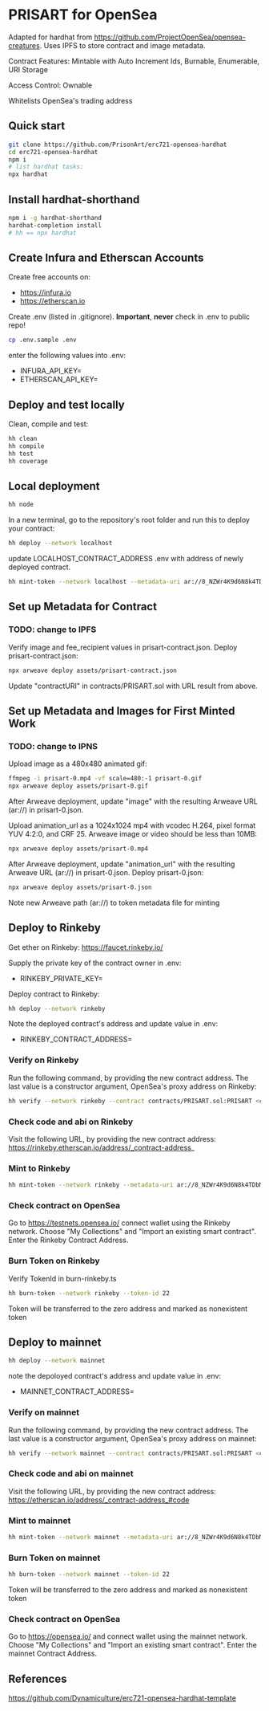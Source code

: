 # PRISART for OpenSea
Adapted for hardhat from https://github.com/ProjectOpenSea/opensea-creatures. Uses IPFS to store contract and image metadata.

Contract Features: Mintable with Auto Increment Ids, Burnable, Enumerable, URI Storage

Access Control: Ownable

Whitelists OpenSea's trading address


## Quick start

```sh
git clone https://github.com/PrisonArt/erc721-opensea-hardhat
cd erc721-opensea-hardhat
npm i
# list hardhat tasks:
npx hardhat
```
## Install hardhat-shorthand
```sh
npm i -g hardhat-shorthand
hardhat-completion install
# hh == npx hardhat
```
## Create Infura and Etherscan Accounts
Create free accounts on:
* https://infura.io
* https://etherscan.io

Create .env (listed in .gitignore). **Important**, **never** check in .env to public repo!
```sh
cp .env.sample .env
```
enter the following values into .env:
* INFURA_API_KEY=
* ETHERSCAN_API_KEY=

## Deploy and test locally

Clean, compile and test:
```sh
hh clean
hh compile
hh test
hh coverage
```
## Local deployment
```sh
hh node
```
In a new terminal, go to the repository's root folder and run this to
deploy your contract:

```sh
hh deploy --network localhost
```

update LOCALHOST_CONTRACT_ADDRESS .env with address of newly deployed contract. 

```sh
hh mint-token --network localhost --metadata-uri ar://8_NZWr4K9d6N8k4TDbMzLAkW6cNQnSQMLeoShc8komM
```

## Set up Metadata for Contract

### TODO: change to IPFS

Verify image and fee_recipient values in prisart-contract.json. Deploy prisart-contract.json:
```sh
npx arweave deploy assets/prisart-contract.json
```

Update "contractURI" in contracts/PRISART.sol with URL result from above.

## Set up Metadata and Images for First Minted Work

### TODO: change to IPNS
Upload image as a 480x480 animated gif:
```sh
ffmpeg -i prisart-0.mp4 -vf scale=480:-1 prisart-0.gif
npx arweave deploy assets/prisart-0.gif
```

After Arweave deployment, update "image" with the resulting Arweave URL (ar://<hash>) in prisart-0.json.

Upload animation_url as a 1024x1024 mp4 with vcodec H.264, pixel format YUV 4:2:0, and CRF 25. Arweave image or video should be less than 10MB:
```sh
npx arweave deploy assets/prisart-0.mp4
```

After Arweave deployment, update "animation_url" with the resulting Arweave URL (ar://<hash>) in prisart-0.json. Deploy prisart-0.json:
```sh
npx arweave deploy assets/prisart-0.json
```

Note new Arweave path (ar://<hash>) to token metadata file for minting

## Deploy to Rinkeby
Get ether on Rinkeby:
https://faucet.rinkeby.io/

Supply the private key of the contract owner in .env:
* RINKEBY_PRIVATE_KEY=

Deploy contract to Rinkeby:
```sh
hh deploy --network rinkeby
```
Note the deployed contract's address and update value in .env:
* RINKEBY_CONTRACT_ADDRESS=

### Verify on Rinkeby
Run the following command, by providing the new contract address. The last value is a constructor argument, OpenSea's proxy address on Rinkeby:
```sh
hh verify --network rinkeby --contract contracts/PRISART.sol:PRISART <contract-address> 0xf57b2c51ded3a29e6891aba85459d600256cf317
```
### Check code and abi on Rinkeby
Visit the following URL, by providing the new contract address:
https://rinkeby.etherscan.io/address/_contract-address_

### Mint to Rinkeby
```sh
hh mint-token --network rinkeby --metadata-uri ar://8_NZWr4K9d6N8k4TDbMzLAkW6cNQnSQMLeoShc8komM
```

### Check contract on OpenSea
Go to https://testnets.opensea.io/ connect wallet using the Rinkeby network. Choose "My Collections" and "Import an existing smart contract". Enter the Rinkeby Contract Address.

### Burn Token on Rinkeby
Verify TokenId in burn-rinkeby.ts
```sh
hh burn-token --network rinkeby --token-id 22
```
Token will be transferred to the zero address and marked as nonexistent token

## Deploy to mainnet
```sh
hh deploy --network mainnet
```

note the depoloyed contract's address and update value in .env:
* MAINNET_CONTRACT_ADDRESS=

### Verify on mainnet
Run the following command, by providing the new contract address. The last value is a constructor argument, OpenSea's proxy address on mainnet:
```sh
hh verify --network mainnet --contract contracts/PRISART.sol:PRISART <contract-address> 0xa5409ec958c83c3f309868babaca7c86dcb077c1
```
### Check code and abi on mainnet
Visit the following URL, by providing the new contract address:
https://etherscan.io/address/_contract-address_#code

### Mint to mainnet
```sh
hh mint-token --network mainnet --metadata-uri ar://8_NZWr4K9d6N8k4TDbMzLAkW6cNQnSQMLeoShc8komM
```

### Burn Token on mainnet
```sh
hh burn-token --network mainnet --token-id 22
```
Token will be transferred to the zero address and marked as nonexistent token

### Check contract on OpenSea
Go to https://opensea.io/ and connect wallet using the mainnet network. Choose "My Collections" and "Import an existing smart contract". Enter the mainnet Contract Address.

## References
https://github.com/Dynamiculture/erc721-opensea-hardhat-template

